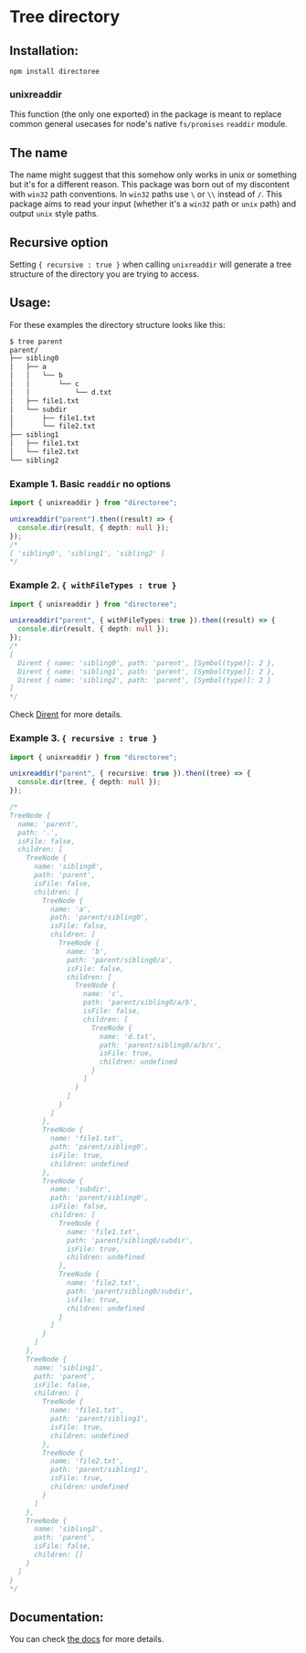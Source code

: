 # Tree directory

## Installation:

`npm install directoree`

### unixreaddir

This function (the only one exported) in the package is meant to replace common general usecases for node's native `fs/promises` `readdir` module.

## The name

The name might suggest that this somehow only works in unix or something but it's for a different reason. This package was born out of my discontent with `win32` path conventions. In `win32` paths use `\` or `\\` instead of `/`. This package aims to read your input (whether it's a `win32` path or `unix` path) and output `unix` style paths.

## Recursive option

Setting `{ recursive : true }` when calling `unixreaddir` will generate a tree structure of the directory you are trying to access.

## Usage:

For these examples the directory structure looks like this:

```bash
$ tree parent
parent/
├── sibling0
│   ├── a
│   │   └── b
│   │       └── c
│   │           └── d.txt
│   ├── file1.txt
│   └── subdir
│       ├── file1.txt
│       └── file2.txt
├── sibling1
│   ├── file1.txt
│   └── file2.txt
└── sibling2
```

### Example 1. Basic `readdir` no options

```ts
import { unixreaddir } from "directoree";

unixreaddir("parent").then((result) => {
  console.dir(result, { depth: null });
});
/*
[ 'sibling0', 'sibling1', 'sibling2' ]
*/
```

### Example 2. `{ withFileTypes : true }`

```ts
import { unixreaddir } from "directoree";

unixreaddir("parent", { withFileTypes: true }).then((result) => {
  console.dir(result, { depth: null });
});
/*
[
  Dirent { name: 'sibling0', path: 'parent', [Symbol(type)]: 2 },
  Dirent { name: 'sibling1', path: 'parent', [Symbol(type)]: 2 },
  Dirent { name: 'sibling2', path: 'parent', [Symbol(type)]: 2 }
]
*/
```

Check [Dirent](https://nodejs.org/api/fs.html#class-fsdirent) for more details.

### Example 3. `{ recursive : true }`

```ts
import { unixreaddir } from "directoree";

unixreaddir("parent", { recursive: true }).then((tree) => {
  console.dir(tree, { depth: null });
});

/*
TreeNode {
  name: 'parent',
  path: '.',
  isFile: false,
  children: [
    TreeNode {
      name: 'sibling0',
      path: 'parent',
      isFile: false,
      children: [
        TreeNode {
          name: 'a',
          path: 'parent/sibling0',
          isFile: false,
          children: [
            TreeNode {
              name: 'b',
              path: 'parent/sibling0/a',
              isFile: false,
              children: [
                TreeNode {
                  name: 'c',
                  path: 'parent/sibling0/a/b',
                  isFile: false,
                  children: [
                    TreeNode {
                      name: 'd.txt',
                      path: 'parent/sibling0/a/b/c',
                      isFile: true,
                      children: undefined
                    }
                  ]
                }
              ]
            }
          ]
        },
        TreeNode {
          name: 'file1.txt',
          path: 'parent/sibling0',
          isFile: true,
          children: undefined
        },
        TreeNode {
          name: 'subdir',
          path: 'parent/sibling0',
          isFile: false,
          children: [
            TreeNode {
              name: 'file1.txt',
              path: 'parent/sibling0/subdir',
              isFile: true,
              children: undefined
            },
            TreeNode {
              name: 'file2.txt',
              path: 'parent/sibling0/subdir',
              isFile: true,
              children: undefined
            }
          ]
        }
      ]
    },
    TreeNode {
      name: 'sibling1',
      path: 'parent',
      isFile: false,
      children: [
        TreeNode {
          name: 'file1.txt',
          path: 'parent/sibling1',
          isFile: true,
          children: undefined
        },
        TreeNode {
          name: 'file2.txt',
          path: 'parent/sibling1',
          isFile: true,
          children: undefined
        }
      ]
    },
    TreeNode {
      name: 'sibling2',
      path: 'parent',
      isFile: false,
      children: []
    }
  ]
}
*/
```

## Documentation:

You can check [the docs](https://bosari-a.github.io/tree-directory/) for more details.
